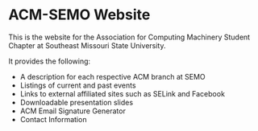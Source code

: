 # ACM-SEMO Website
This is the website for the Association for Computing Machinery Student Chapter at Southeast Missouri State University.

It provides the following:
* A description for each respective ACM branch at SEMO
* Listings of current and past events
* Links to external affiliated sites such as SELink and Facebook
* Downloadable presentation slides
* ACM Email Signature Generator
* Contact Information
